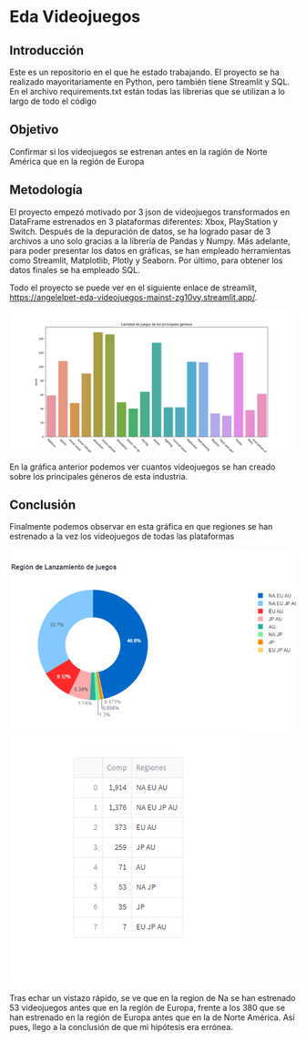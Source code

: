 # Eda Videojuegos
## Introducción
Este es un repositorio en el que he estado trabajando. El proyecto se ha realizado mayoritariamente en Python, pero también tiene Streamlit y SQL. En el archivo requirements.txt están todas las librerias que se utilizan a lo largo de todo el código

## Objetivo

Confirmar si los videojuegos se estrenan antes en la ragión de Norte América que en la región de Europa

## Metodología

El proyecto empezó motivado por 3 json de videojuegos transformados en DataFrame estrenados en 3 plataformas diferentes: Xbox, PlayStation y Switch. Después de la depuración de datos, se ha logrado pasar de 3 archivos a uno solo gracias a la librería de Pandas y Numpy. 
Más adelante, para poder presentar los datos en gráficas, se han empleado herramientas como Streamlit, Matplotlib, Plotly y Seaborn.
Por último, para obtener los datos finales se ha empleado SQL.

Todo el proyecto se puede ver en el siguiente enlace de streamlit, https://angelelpet-eda-videojuegos-mainst-zg10vy.streamlit.app/.

![imagen](src/data/generos.jpg)

En la gráfica anterior podemos ver cuantos videojuegos se han creado sobre los principales géneros de esta industria.

## Conclusión

Finalmente podemos observar en esta gráfica en que regiones se han estrenado a la vez los videojuegos de todas las plataformas

![imagen](src/data/PieConclusion.png)
![imagen](src/data/Comp_total.png)

Tras echar un vistazo rápido, se ve que en la region de Na se han estrenado 53 videojuegos antes que en la región de Europa, frente a los 380 que se han estrenado en la región de Europa antes que en la de Norte América. Así pues, llego a la conclusión de que mi hipótesis era errónea.


 
